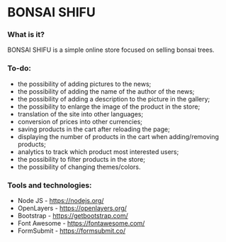 # BONSAI SHIFU

### What is it?
BONSAI SHIFU is a simple online store focused on selling bonsai trees.

### To-do:
- the possibility of adding pictures to the news;
- the possibility of adding the name of the author of the news;
- the possibility of adding a description to the picture in the gallery;
- the possibility to enlarge the image of the product in the store;
- translation of the site into other languages;
- conversion of prices into other currencies;
- saving products in the cart after reloading the page;
- displaying the number of products in the cart when adding/removing products;
- analytics to track which product most interested users;
- the possibility to filter products in the store;
- the possibility of changing themes/colors.

### Tools and technologies:
- Node JS - https://nodejs.org/
- OpenLayers - https://openlayers.org/
- Bootstrap - https://getbootstrap.com/
- Font Awesome - https://fontawesome.com/
- FormSubmit - https://formsubmit.co/
